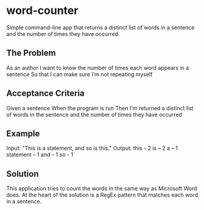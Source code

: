 # word-counter
Simple command-line app that returns a distinct list of words in a sentence and the number of times they have occurred.

## The Problem
As an author
I want to know the number of times each word appears in a sentence
So that I can make sure I'm not repeating myself

## Acceptance Criteria
Given a sentence
When the program is run
Then I'm returned a distinct list of words in the sentence and the number of times they have occurred

## Example
Input: "This is a statement, and so is this."
Output: 
this - 2
is – 2
a – 1
statement – 1
and – 1
so - 1 

## Solution
This application tries to count the words in the same way as Microsoft Word does. At the heart of the solution is a RegEx pattern that matches each word in a sentence.
